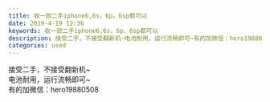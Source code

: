 ```yaml
---
title: 收一部二手iphone6,6s，6p，6sp都可以
date: 2019-4-19 12:36
keywords: 收一部二手iphone6,6s，6p，6sp都可以
description: 接受二手，不接受翻新机~电池耐用，运行流畅即可~有的加微信：hero19880508
categories: used
---
```

<td class="t_f" id="postmessage_3548273">

接受二手，不接受翻新机~<br/>
电池耐用，运行流畅即可~<br/>
有的加微信：hero19880508</td>
